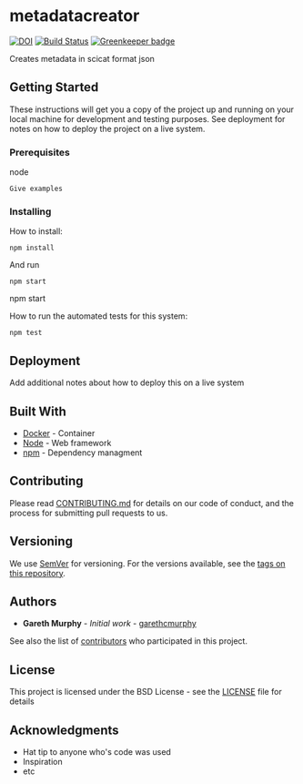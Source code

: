 # metadatacreator

[![DOI](https://zenodo.org/badge/149255625.svg)](https://zenodo.org/badge/latestdoi/149255625)
[![Build Status](https://travis-ci.org/garethcmurphy/metadatacreator.svg?branch=develop)](https://travis-ci.org/garethcmurphy/metadatacreator) [![Greenkeeper badge](https://badges.greenkeeper.io/garethcmurphy/metadatacreator.svg)](https://greenkeeper.io/)

Creates metadata in scicat format json



## Getting Started

These instructions will get you a copy of the project up and running on your local machine for development and testing purposes. See deployment for notes on how to deploy the project on a live system.

### Prerequisites

node

```
Give examples
```

### Installing

How to install:

```
npm install
```

And run

```
npm start
```

npm start

How to run the automated tests for this system:
```
npm test
```



## Deployment

Add additional notes about how to deploy this on a live system

## Built With

* [Docker](http://www.docker.com) - Container
* [Node](https://nodejs.org/) - Web framework
* [npm](https://npmjs.org) - Dependency managment

## Contributing

Please read [CONTRIBUTING.md](https://gist.github.com/PurpleBooth/b24679402957c63ec426) for details on our code of conduct, and the process for submitting pull requests to us.

## Versioning

We use [SemVer](http://semver.org/) for versioning. For the versions available, see the [tags on this repository](https://github.com/garethcmurphy/metadatacreator/tags). 

## Authors

* **Gareth Murphy** - *Initial work* - [garethcmurphy](https://github.com/garethcmurphy)

See also the list of [contributors](https://github.com/garethcmurphy/metadatacreator/contributors) who participated in this project.

## License

This project is licensed under the BSD License - see the [LICENSE](LICENSE) file for details

## Acknowledgments

* Hat tip to anyone who's code was used
* Inspiration
* etc
